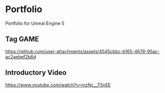 # Portfolio

Portfolio for Unreal Engine 5

## Tag GAME



https://github.com/user-attachments/assets/4545cbbc-b165-4678-95ac-ac2aebef2b6d


## Introductory Video

https://www.youtube.com/watch?v=mzNc__T5nEE
